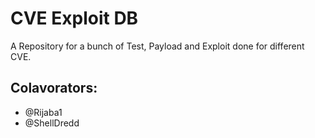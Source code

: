 # CVE Exploit DB

A Repository for a bunch of Test, Payload and Exploit done for different CVE.


## Colavorators:

- @Rijaba1
- @ShellDredd


